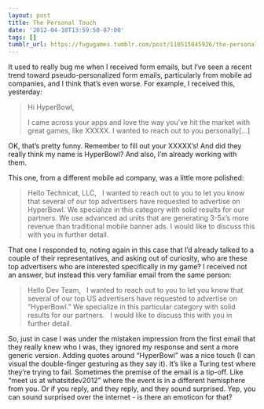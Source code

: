 ```yaml
---
layout: post
title: The Personal Touch
date: '2012-04-10T13:59:50-07:00'
tags: []
tumblr_url: https://fugugames.tumblr.com/post/110515845926/the-personal-touch
---
```

It used to really bug me when I received form emails, but I’ve seen a recent trend toward pseudo-personalized form emails, particularly from mobile ad companies, and I think that’s even worse. For example, I received this, yesterday:

> Hi HyperBowl,
> 
> I came across your apps and love the way you’ve hit the market with great games, like XXXXX. I wanted to reach out to you personally[…]

OK, that’s pretty funny. Remember to fill out your XXXXX’s! And did they really think my name is HyperBowl? And also, I’m already working with them.

This one, from a different mobile ad company, was a little more polished:

> Hello Technicat, LLC, &nbsp; I wanted to reach out to you to let you know that several of our top advertisers have requested to advertise on HyperBowl. We specialize in this category with solid results for our partners. We use advanced ad units that are generating 3-5x’s more revenue than traditional mobile banner ads. I would like to discuss this with you in further detail.

That one I responded to, noting again in this case that I’d already talked to a couple of their representatives, and asking out of curiosity, who are these top advertisers who are interested specifically in my game? I received not an answer, but instead this very familiar email from the same person:

> Hello Dev Team, &nbsp; I wanted to reach out to you to let you know that several of our top&nbsp;US&nbsp;advertisers have requested to advertise on “HyperBowl.” We specialize in this particular category with solid results for our partners. &nbsp; I would like to discuss this with you in further detail.&nbsp;

So, just in case I was under the mistaken impression from the first email that they really knew who I was, they ignored my response and sent a more generic version. Adding quotes around “HyperBowl” was a nice touch (I can visual the double-finger gesturing as they say it). It’s like a Turing test where they’re trying to fail. Sometimes the premise of the email is a tip-off. Like “meet us at whatsitdev2012” where the event is in a different hemisphere from you. Or if you reply, and they reply, and they sound surprised. Yep, you can sound surprised over the internet - is there an emoticon for that? &nbsp;

